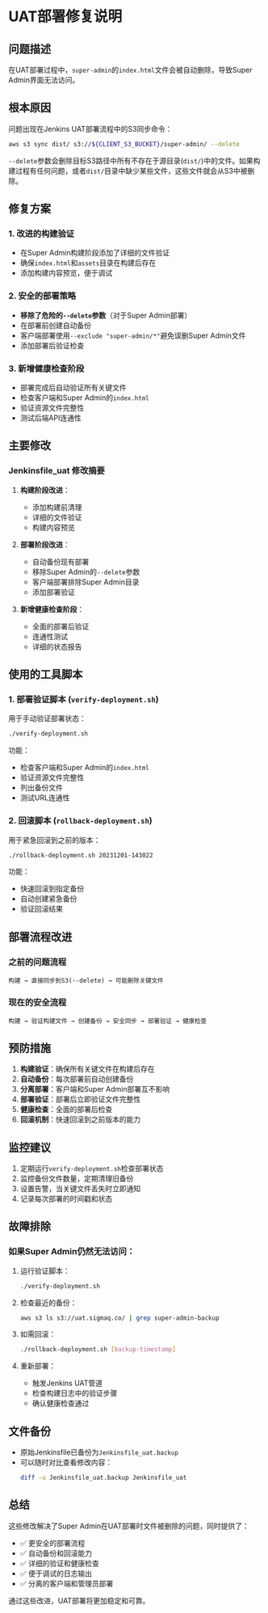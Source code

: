 # UAT部署修复说明

## 问题描述

在UAT部署过程中，`super-admin`的`index.html`文件会被自动删除，导致Super Admin界面无法访问。

## 根本原因

问题出现在Jenkins UAT部署流程中的S3同步命令：

```bash
aws s3 sync dist/ s3://${CLIENT_S3_BUCKET}/super-admin/ --delete
```

`--delete`参数会删除目标S3路径中所有不存在于源目录(`dist/`)中的文件。如果构建过程有任何问题，或者`dist/`目录中缺少某些文件，这些文件就会从S3中被删除。

## 修复方案

### 1. 改进的构建验证

- 在Super Admin构建阶段添加了详细的文件验证
- 确保`index.html`和`assets`目录在构建后存在
- 添加构建内容预览，便于调试

### 2. 安全的部署策略

- **移除了危险的`--delete`参数**（对于Super Admin部署）
- 在部署前创建自动备份
- 客户端部署使用`--exclude "super-admin/*"`避免误删Super Admin文件
- 添加部署后验证检查

### 3. 新增健康检查阶段

- 部署完成后自动验证所有关键文件
- 检查客户端和Super Admin的`index.html`
- 验证资源文件完整性
- 测试后端API连通性

## 主要修改

### Jenkinsfile_uat 修改摘要

1. **构建阶段改进**：
    - 添加构建前清理
    - 详细的文件验证
    - 构建内容预览

2. **部署阶段改进**：
    - 自动备份现有部署
    - 移除Super Admin的`--delete`参数
    - 客户端部署排除Super Admin目录
    - 添加部署验证

3. **新增健康检查阶段**：
    - 全面的部署后验证
    - 连通性测试
    - 详细的状态报告

## 使用的工具脚本

### 1. 部署验证脚本 (`verify-deployment.sh`)

用于手动验证部署状态：

```bash
./verify-deployment.sh
```

功能：

- 检查客户端和Super Admin的`index.html`
- 验证资源文件完整性
- 列出备份文件
- 测试URL连通性

### 2. 回滚脚本 (`rollback-deployment.sh`)

用于紧急回滚到之前的版本：

```bash
./rollback-deployment.sh 20231201-143022
```

功能：

- 快速回滚到指定备份
- 自动创建紧急备份
- 验证回滚结果

## 部署流程改进

### 之前的问题流程

```
构建 → 直接同步到S3(--delete) → 可能删除关键文件
```

### 现在的安全流程

```
构建 → 验证构建文件 → 创建备份 → 安全同步 → 部署验证 → 健康检查
```

## 预防措施

1. **构建验证**：确保所有关键文件在构建后存在
2. **自动备份**：每次部署前自动创建备份
3. **分离部署**：客户端和Super Admin部署互不影响
4. **部署验证**：部署后立即验证文件完整性
5. **健康检查**：全面的部署后检查
6. **回滚机制**：快速回滚到之前版本的能力

## 监控建议

1. 定期运行`verify-deployment.sh`检查部署状态
2. 监控备份文件数量，定期清理旧备份
3. 设置告警，当关键文件丢失时立即通知
4. 记录每次部署的时间戳和状态

## 故障排除

### 如果Super Admin仍然无法访问：

1. 运行验证脚本：

    ```bash
    ./verify-deployment.sh
    ```

2. 检查最近的备份：

    ```bash
    aws s3 ls s3://uat.sigmaq.co/ | grep super-admin-backup
    ```

3. 如需回滚：

    ```bash
    ./rollback-deployment.sh [backup-timestamp]
    ```

4. 重新部署：
    - 触发Jenkins UAT管道
    - 检查构建日志中的验证步骤
    - 确认健康检查通过

## 文件备份

- 原始Jenkinsfile已备份为`Jenkinsfile_uat.backup`
- 可以随时对比查看修改内容：
    ```bash
    diff -u Jenkinsfile_uat.backup Jenkinsfile_uat
    ```

## 总结

这些修改解决了Super Admin在UAT部署时文件被删除的问题，同时提供了：

- ✅ 更安全的部署流程
- ✅ 自动备份和回滚能力
- ✅ 详细的验证和健康检查
- ✅ 便于调试的日志输出
- ✅ 分离的客户端和管理员部署

通过这些改进，UAT部署将更加稳定和可靠。
